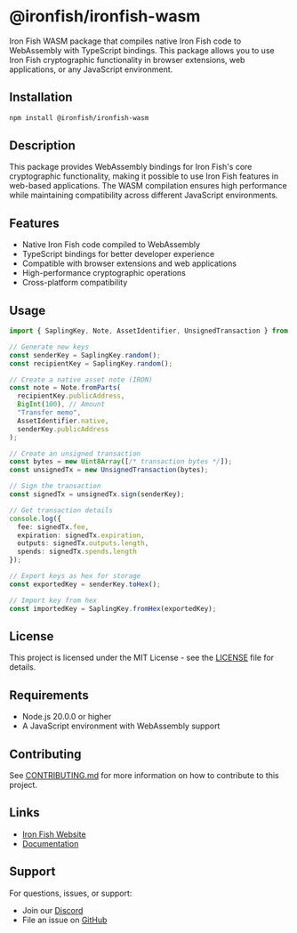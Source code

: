 # @ironfish/ironfish-wasm

Iron Fish WASM package that compiles native Iron Fish code to WebAssembly with TypeScript bindings. This package allows you to use Iron Fish cryptographic functionality in browser extensions, web applications, or any JavaScript environment.

## Installation

```bash
npm install @ironfish/ironfish-wasm
```

## Description

This package provides WebAssembly bindings for Iron Fish's core cryptographic functionality, making it possible to use Iron Fish features in web-based applications. The WASM compilation ensures high performance while maintaining compatibility across different JavaScript environments.

## Features

- Native Iron Fish code compiled to WebAssembly
- TypeScript bindings for better developer experience
- Compatible with browser extensions and web applications
- High-performance cryptographic operations
- Cross-platform compatibility

## Usage

```typescript
import { SaplingKey, Note, AssetIdentifier, UnsignedTransaction } from '@ironfish/ironfish-wasm';

// Generate new keys
const senderKey = SaplingKey.random();
const recipientKey = SaplingKey.random();

// Create a native asset note (IRON)
const note = Note.fromParts(
  recipientKey.publicAddress,
  BigInt(100), // Amount
  "Transfer memo",
  AssetIdentifier.native,
  senderKey.publicAddress
);

// Create an unsigned transaction
const bytes = new Uint8Array([/* transaction bytes */]);
const unsignedTx = new UnsignedTransaction(bytes);

// Sign the transaction
const signedTx = unsignedTx.sign(senderKey);

// Get transaction details
console.log({
  fee: signedTx.fee,
  expiration: signedTx.expiration,
  outputs: signedTx.outputs.length,
  spends: signedTx.spends.length
});

// Export keys as hex for storage
const exportedKey = senderKey.toHex();

// Import key from hex
const importedKey = SaplingKey.fromHex(exportedKey);
```

## License

This project is licensed under the MIT License - see the [LICENSE](https://github.com/iron-fish/ironfish/blob/master/LICENSE) file for details.

## Requirements

- Node.js 20.0.0 or higher
- A JavaScript environment with WebAssembly support

## Contributing

See [CONTRIBUTING.md](https://github.com/iron-fish/ironfish/blob/master/CONTRIBUTING.md) for more information on how to contribute to this project.

## Links

- [Iron Fish Website](https://ironfish.network)
- [Documentation](https://ironfish.network/developers/documentation/)

## Support

For questions, issues, or support:
- Join our [Discord](https://discord.ironfish.network)
- File an issue on [GitHub](https://github.com/iron-fish)
